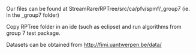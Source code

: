 Our files can be found at StreamRare/RPTree/src/ca/pfv/spmf/_group7
(ie. in the _group7 folder)

Copy RPTree folder in an ide (such as eclipse) and run algorithms from group 7 test package.

Datasets can be obtained from http://fimi.uantwerpen.be/data/
